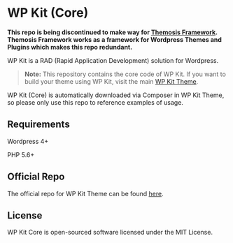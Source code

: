 # WP Kit (Core)

**This repo is being discontinued to make way for [Themosis Framework](http://framework.themosis.com/). Themosis Framework works as a framework for Wordpress Themes and Plugins which makes this repo redundant.** 

WP Kit is a RAD (Rapid Application Development) solution for Wordpress.

> **Note:** This repository contains the core code of WP Kit. If you want to build your theme using WP Kit, visit the main [WP Kit Theme](https://github.com/creativelittledots/wp-kit).

WP Kit (Core) is automatically downloaded via Composer in WP Kit Theme, so please only use this repo to reference examples of usage.

## Requirements

Wordpress 4+

PHP 5.6+

## Official Repo

The official repo for WP Kit Theme can be found [here](https://github.com/creativelittledots/WP-Kit).

## License

WP Kit Core is open-sourced software licensed under the MIT License.
